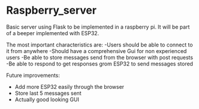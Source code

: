 # Raspberry_server
Basic server using Flask to be implemented in a raspberry pi. It will be part of a beeper implemented with ESP32.

The most important characteristics are:
-Users should be able to connect to it from anywhere
-Should have a comprehensive Gui for non experienced users
-Be able to store messages send from the browser with post requests
-Be able to respond to get responses grom ESP32 to send messages stored


Future improvements:
- Add more ESP32 easily through the browser
- Store last 5 messages sent
- Actually good looking GUI
